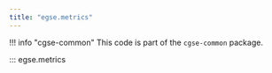 ```yaml
---
title: "egse.metrics"
---
```


!!! info "cgse-common"
    This code is part of the `cgse-common` package.


::: egse.metrics
